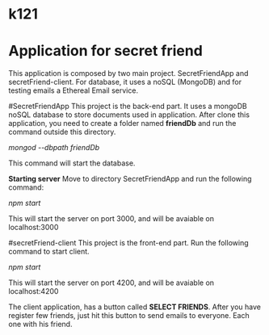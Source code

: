 # k121

# Application for secret friend
This application is composed by two main project. SecretFriendApp and secretFriend-client.
For database, it uses a noSQL (MongoDB) and for testing emails a Ethereal Email service.

#SecretFriendApp
This project is the back-end part. It uses a mongoDB noSQL database to store documents used
in application.
After clone this application, you need to create a folder named <b>friendDb</b> and run the command
outside this directory.

<i>mongod --dbpath friendDb</i>

This command will start the database.

<b>Starting server</b>
Move to directory SecretFriendApp and run the following command:

<i>npm start</i>

This will start the server on port 3000, and will be avaiable on localhost:3000

#secretFriend-client
This project is the front-end part.
Run the following command to start client.

<i>npm start</i>

This will start the server on port 4200, and will be avaiable on localhost:4200

The client application, has a button called <b>SELECT FRIENDS</b>. After you have register few friends, just hit this
button to send emails to everyone. Each one with his friend.
